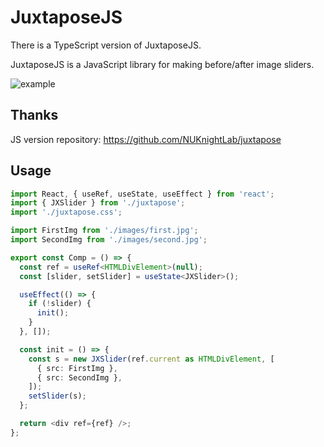 # JuxtaposeJS

There is a TypeScript version of JuxtaposeJS.

JuxtaposeJS is a JavaScript library for making before/after image sliders.

![example](https://github.com/shenzhongkang/juxtapose/blob/main/juxtapose-gif.gif?raw=true)

## Thanks

JS version repository: https://github.com/NUKnightLab/juxtapose

## Usage

```ts
import React, { useRef, useState, useEffect } from 'react';
import { JXSlider } from './juxtapose';
import './juxtapose.css';

import FirstImg from './images/first.jpg';
import SecondImg from './images/second.jpg';

export const Comp = () => {
  const ref = useRef<HTMLDivElement>(null);
  const [slider, setSlider] = useState<JXSlider>();

  useEffect(() => {
    if (!slider) {
      init();
    }
  }, []);

  const init = () => {
    const s = new JXSlider(ref.current as HTMLDivElement, [
      { src: FirstImg },
      { src: SecondImg },
    ]);
    setSlider(s);
  };

  return <div ref={ref} />;
};
```
